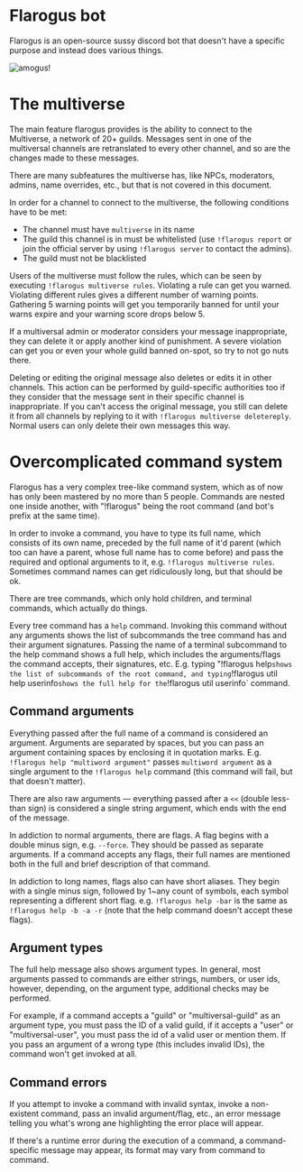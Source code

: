 # Flarogus bot
Flarogus is an open-source sussy discord bot that doesn't have a specific purpose
and instead does various things.

![amogus!](https://cdn.discordapp.com/attachments/732665247302942730/940852980712898591/flarsus.png)

# The multiverse
The main feature flarogus provides is the ability to connect to the Multiverse, a network of 20+ guilds.
Messages sent in one of the multiversal channels are retranslated to every other channel,
and so are the changes made to these messages.

There are many subfeatures the multiverse has, like NPCs, moderators, admins, name overrides, etc., but that is not covered in this document.

In order for a channel to connect to the multiverse, the following conditions have to be met:
* The channel must have `multiverse` in its name
* The guild this channel is in must be whitelisted (use `!flarogus report` or join the official server by using `!flarogus server` to contact the admins).
* The guild must not be blacklisted

Users of the multiverse must follow the rules, which can be seen by executing `!flarogus multiverse rules`.
Violating a rule can get you warned. Violating different rules gives a different number of warning points.
Gathering 5 warning points will get you temporarily banned for until your warns expire and your warning score drops below 5.

If a multiversal admin or moderator considers your message inappropriate, they can delete it or apply another kind of punishment.
A severe violation can get you or even your whole guild banned on-spot, so try to not go nuts there.

Deleting or editing the original message also deletes or edits it in other channels.
This action can be performed by guild-specific authorities too if they consider that the message sent in their specific channel is inappropriate.
If you can't access the original message, you still can delete it from all channels by replying to it with
`!flarogus multiverse deletereply`. Normal users can only delete their own messages this way.

# Overcomplicated command system
Flarogus has a very complex tree-like command system, which as of now has only been mastered by no more than 5 people.
Commands are nested one inside another, with "!flarogus" being the root command (and bot's prefix at the same time).

In order to invoke a command, you have to type its full name, which consists of its own name,
preceded by the full name of it'd parent (which too can have a parent, whose full name has to come before)
and pass the required and optional arguments to it, e.g. `!flarogus multiverse rules`.
Sometimes command names can get ridiculously long, but that should be ok.

There are tree commands, which only hold children, and terminal commands, which actually do things.

Every tree command has a `help` command.
Invoking this command without any arguments shows the list of subcommands the tree command has and their argument signatures.
Passing the name of a terminal subcommand to the help command shows a full help,
which includes the arguments/flags the command accepts, their signatures, etc.
E.g. typing "!flarogus help` shows the list of subcommands of the root command,
and typing `!flarogus util help userinfo` shows the full help for the `!flarogus util userinfo` command.

## Command arguments
Everything passed after the full name of a command is considered an argument.
Arguments are separated by spaces, but you can pass an argument containing spaces by enclosing it in quotation marks.
E.g. `!flarogus help "multiword argument"` passes `multiword argument` as a single argument to the `!flarogus help` command
(this command will fail, but that doesn't matter).

There are also raw arguments — everything passed after a `<<` (double less-than sign) is considered a single string argument,
which ends with the end of the message.

In addiction to normal arguments, there are flags. A flag begins with a double minus sign, e.g. `--force`.
They should be passed as separate arguments.
If a command accepts any flags, their full names are mentioned both in the full and brief description of that command.

In addiction to long names, flags also can have short aliases. 
They begin with a single minus sign, followed by 1~any count of symbols, each symbol representing a different short flag.
e.g. `!flarogus help -bar` is the same as `!flarogus help -b -a -r` (note that the help command doesn't accept these flags).

## Argument types
The full help message also shows argument types.
In general, most arguments passed to commands are either strings, numbers, or user ids,
however, depending, on the argument type, additional checks may be performed.

For example, if a command accepts a "guild" or "multiversal-guild" as an argument type,
you must pass the ID of a valid guild, if it accepts a "user" or "multiversal-user", you must pass the id of a valid user or mention them.
If you pass an argument of a wrong type (this includes invalid IDs), the command won't get invoked at all.

## Command errors
If you attempt to invoke a command with invalid syntax, invoke a non-existent command, pass an invalid argument/flag, etc.,
an error message telling you what's wrong ane highlighting the error place will appear.

If there's a runtime error during the execution of a command, a command-specific message may appear,
its format may vary from command to command.
